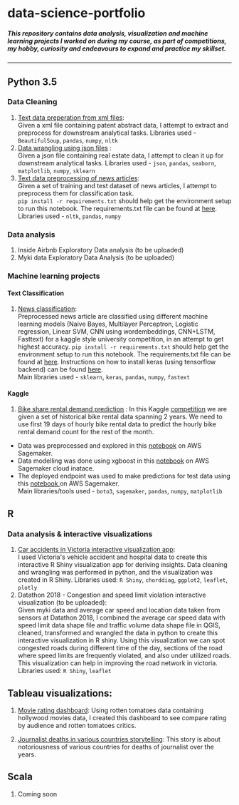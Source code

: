 # data-science-portfolio
##### This repository contains data analysis, visualization and machine learning projects I worked on during my course, as part of competitions, my hobby, curiosity and endeavours to expand and practice my skillset.
-------------------------------------------------------------------------------------------------------------------------------------

## Python 3.5


### Data Cleaning

1. [Text data preperation from xml files](https://github.com/VarunM24/data-science-portfolio/blob/master/Python/Wrangling/Xml-Text-preprocessing.ipynb "Python Jupyter notebook"): <br>
Given a xml file containing patent abstract data, I attempt to extract and preprocess for downstream analytical tasks.
Libraries used - `BeautifulSoup`, `pandas`, `numpy`, `nltk`
2. [Data wrangling using json files](https://github.com/VarunM24/data-science-portfolio/blob/master/Python/Wrangling/Json-data-wrangling.ipynb "Python Jupyter notebook") :<br>
Given a json file containing real estate data, I attempt to clean it up for downstream analytical tasks.
Libraries used - `json`, `pandas`, `seaborn`, `matplotlib`, `numpy`, `sklearn`
3. [Text data preprocessing of news articles](https://github.com/VarunM24/data-science-portfolio/blob/master/Python/Machine%20Learning/text-classification/News-classification/pre-processing/News-Preprocessing.ipynb "Python Jupyter notebook"): <br>
Given a set of training and test dataset of news articles, I attempt to preprocess them for classification task. <br>
`pip install -r requirements.txt` should help get the environment setup to run this notebook. The requirements.txt file can be found at <a href="https://github.com/VarunM24/data-science-portfolio/blob/master/Python/Machine%20Learning/text-classification/News-classification/requirements.txt">here</a>. <br>
Libraries used - `nltk`, `pandas`, `numpy`

### Data analysis

1. Inside Airbnb Exploratory Data analysis (to be uploaded)
2. Myki data Exploratory Data Analysis (to be uploaded)

### Machine learning projects

#### Text Classification
1. [News classification](https://github.com/VarunM24/data-science-portfolio/blob/master/Python/Machine%20Learning/text-classification/News-classification/modelling/News-Classification.ipynb "Python Jupyter notebook"): <br>
Preprocessed news article are classified using different machine learning models (Naive Bayes, Multilayer Perceptron, Logistic regression, Linear SVM, CNN using wordembeddings, CNN+LSTM, Fasttext) for a kaggle style university competition, in an attempt to get highest accuracy. 
`pip install -r requirements.txt` should help get the environment setup to run this notebook. The requirements.txt file can be found at <a href="https://github.com/VarunM24/data-science-portfolio/blob/master/Python/Machine%20Learning/text-classification/News-classification/requirements.txt">here</a>. Instructions on how to install keras (using tensorflow backend) can be found <a href="https://keras.io/#installation">here</a>.<br>
Main libraries used - `sklearn`, `keras`, `pandas`, `numpy`, `fastext`


#### Kaggle
1. [Bike share rental demand prediction](https://github.com/VarunM24/data-science-portfolio/tree/master/Python/Machine%20Learning/Kaggle/Bike-Share "Python Jupyter notebook")  :
In this Kaggle <a href="https://www.kaggle.com/c/bike-sharing-demand/overview">competition</a > we are given a set of historical bike rental data spanning 2 years. We need to use first 19 days of hourly bike rental data to predict the hourly bike rental demand count for the rest of the month. <br>
- Data was preprocessed and explored in this <a href="https://github.com/VarunM24/data-science-portfolio/blob/master/Python/Machine%20Learning/Kaggle/Bike-Share/kaggle_bikeshare_data_preparation.ipynb">notebook</a> on AWS Sagemaker.
- Data modelling was done using xgboost in this <a href="https://github.com/VarunM24/data-science-portfolio/blob/master/Python/Machine%20Learning/Kaggle/Bike-Share/kaggle_bikeshare_xgboost_cloud_training.ipynb">notebook</a> on AWS Sagemaker cloud inatace.
- The deployed endpoint was used to make predictions for test data using this <a href="https://github.com/VarunM24/data-science-portfolio/blob/master/Python/Machine%20Learning/Kaggle/Bike-Share/kaggle_bikeshare_xgboost_cloud_prediction.ipynb">notebook </a> on AWS Sagemaker. <br>
Main libraries/tools used - `boto3`, `sagemaker`, `pandas`, `numpy`, `matplotlib`


## R

### Data analysis & interactive visualizations
1. [  Car accidents in Victoria interactive visualization app](https://vm24.shinyapps.io/victoria-car-accidents/ "ShinyApp"): <br>
I used Victoria's vehicle accident and hospital data to create this interactive R Shiny visualization app for deriving insights. Data cleaning and wrangling was performed in python, and the visualization was created in R Shiny. Libraries used: `R Shiny`, `chorddiag`, `ggplot2`, `leaflet`, `plotly` 
2. Datathon 2018 - Congestion and speed limit violation interactive visualization (to be uploaded): <br>
Given myki data and average car speed and location data taken from sensors at Datathon 2018, I combined the average car speed data with speed limit data shape file and traffic volume data shape file in QGIS, cleaned, transformed and wrangled the data in python to create this interactive visualization in R shiny. Using this visualization we can spot congested roads during different time of the day, sections of the road where speed limits are frequently violated, and also under utilized roads. This visualization can help in improving the road network in victoria. Libraries used: `R Shiny`,  `leaflet`

## Tableau visualizations:
1. [Movie rating dashboard](https://public.tableau.com/views/Moviedashboard/Moviepopularity?:embed=y&:display_count=yes&publish=yes "Tableau dashboard"): Using rotten tomatoes data containing hollywood movies data, I created this dashboard to see compare rating by audience and rotten tomatoes critics.

2. [Journalist deaths in various countries storytelling](https://public.tableau.com/views/Journalist_Deaths_15543637300810/Story1?:embed=y&:display_count=yes&publish=yes "Tableau storytelling"): This story is about notoriousness of various countries for deaths of journalist over the years.

## Scala
1. Coming soon

